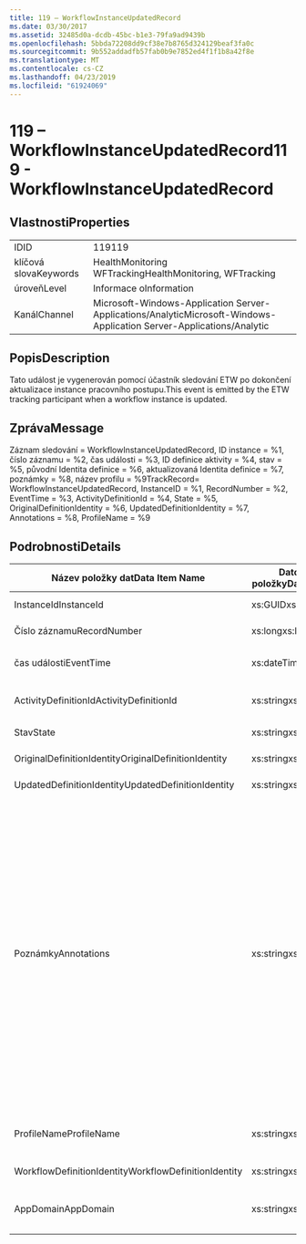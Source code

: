 ```yaml
---
title: 119 – WorkflowInstanceUpdatedRecord
ms.date: 03/30/2017
ms.assetid: 32485d0a-dcdb-45bc-b1e3-79fa9ad9439b
ms.openlocfilehash: 5bbda72208dd9cf38e7b8765d324129beaf3fa0c
ms.sourcegitcommit: 9b552addadfb57fab0b9e7852ed4f1f1b8a42f8e
ms.translationtype: MT
ms.contentlocale: cs-CZ
ms.lasthandoff: 04/23/2019
ms.locfileid: "61924069"
---
```

# <a name="119---workflowinstanceupdatedrecord"></a><span data-ttu-id="75b7f-102">119 – WorkflowInstanceUpdatedRecord</span><span class="sxs-lookup"><span data-stu-id="75b7f-102">119 - WorkflowInstanceUpdatedRecord</span></span>
## <a name="properties"></a><span data-ttu-id="75b7f-103">Vlastnosti</span><span class="sxs-lookup"><span data-stu-id="75b7f-103">Properties</span></span>  
  
|||  
|-|-|  
|<span data-ttu-id="75b7f-104">ID</span><span class="sxs-lookup"><span data-stu-id="75b7f-104">ID</span></span>|<span data-ttu-id="75b7f-105">119</span><span class="sxs-lookup"><span data-stu-id="75b7f-105">119</span></span>|  
|<span data-ttu-id="75b7f-106">klíčová slova</span><span class="sxs-lookup"><span data-stu-id="75b7f-106">Keywords</span></span>|<span data-ttu-id="75b7f-107">HealthMonitoring WFTracking</span><span class="sxs-lookup"><span data-stu-id="75b7f-107">HealthMonitoring, WFTracking</span></span>|  
|<span data-ttu-id="75b7f-108">úroveň</span><span class="sxs-lookup"><span data-stu-id="75b7f-108">Level</span></span>|<span data-ttu-id="75b7f-109">Informace o</span><span class="sxs-lookup"><span data-stu-id="75b7f-109">Information</span></span>|  
|<span data-ttu-id="75b7f-110">Kanál</span><span class="sxs-lookup"><span data-stu-id="75b7f-110">Channel</span></span>|<span data-ttu-id="75b7f-111">Microsoft-Windows-Application Server-Applications/Analytic</span><span class="sxs-lookup"><span data-stu-id="75b7f-111">Microsoft-Windows-Application Server-Applications/Analytic</span></span>|  
  
## <a name="description"></a><span data-ttu-id="75b7f-112">Popis</span><span class="sxs-lookup"><span data-stu-id="75b7f-112">Description</span></span>  
 <span data-ttu-id="75b7f-113">Tato událost je vygenerován pomocí účastník sledování ETW po dokončení aktualizace instance pracovního postupu.</span><span class="sxs-lookup"><span data-stu-id="75b7f-113">This event is emitted by the ETW tracking participant when a workflow instance is updated.</span></span>  
  
## <a name="message"></a><span data-ttu-id="75b7f-114">Zpráva</span><span class="sxs-lookup"><span data-stu-id="75b7f-114">Message</span></span>  
 <span data-ttu-id="75b7f-115">Záznam sledování = WorkflowInstanceUpdatedRecord, ID instance = %1, číslo záznamu = %2, čas události = %3, ID definice aktivity = %4, stav = %5, původní Identita definice = %6, aktualizovaná Identita definice = %7, poznámky = %8, název profilu = %9</span><span class="sxs-lookup"><span data-stu-id="75b7f-115">TrackRecord= WorkflowInstanceUpdatedRecord, InstanceID = %1, RecordNumber = %2, EventTime = %3, ActivityDefinitionId = %4, State = %5, OriginalDefinitionIdentity = %6, UpdatedDefinitionIdentity = %7, Annotations = %8, ProfileName = %9</span></span>  
  
## <a name="details"></a><span data-ttu-id="75b7f-116">Podrobnosti</span><span class="sxs-lookup"><span data-stu-id="75b7f-116">Details</span></span>  
  
|<span data-ttu-id="75b7f-117">Název položky dat</span><span class="sxs-lookup"><span data-stu-id="75b7f-117">Data Item Name</span></span>|<span data-ttu-id="75b7f-118">Datový typ položky</span><span class="sxs-lookup"><span data-stu-id="75b7f-118">Data Item Type</span></span>|<span data-ttu-id="75b7f-119">Popis</span><span class="sxs-lookup"><span data-stu-id="75b7f-119">Description</span></span>|  
|--------------------|--------------------|-----------------|  
|<span data-ttu-id="75b7f-120">InstanceId</span><span class="sxs-lookup"><span data-stu-id="75b7f-120">InstanceId</span></span>|<span data-ttu-id="75b7f-121">xs:GUID</span><span class="sxs-lookup"><span data-stu-id="75b7f-121">xs:GUID</span></span>|<span data-ttu-id="75b7f-122">Id instance pracovního postupu</span><span class="sxs-lookup"><span data-stu-id="75b7f-122">The instance id for the workflow</span></span>|  
|<span data-ttu-id="75b7f-123">Číslo záznamu</span><span class="sxs-lookup"><span data-stu-id="75b7f-123">RecordNumber</span></span>|<span data-ttu-id="75b7f-124">xs:long</span><span class="sxs-lookup"><span data-stu-id="75b7f-124">xs:long</span></span>|<span data-ttu-id="75b7f-125">Pořadové číslo emitovaný záznamu</span><span class="sxs-lookup"><span data-stu-id="75b7f-125">The sequence number of the emitted record</span></span>|  
|<span data-ttu-id="75b7f-126">čas události</span><span class="sxs-lookup"><span data-stu-id="75b7f-126">EventTime</span></span>|<span data-ttu-id="75b7f-127">xs:dateTime</span><span class="sxs-lookup"><span data-stu-id="75b7f-127">xs:dateTime</span></span>|<span data-ttu-id="75b7f-128">Čas ve standardu UTC, kdy události, protože ho</span><span class="sxs-lookup"><span data-stu-id="75b7f-128">The time in UTC when the event was emitted</span></span>|  
|<span data-ttu-id="75b7f-129">ActivityDefinitionId</span><span class="sxs-lookup"><span data-stu-id="75b7f-129">ActivityDefinitionId</span></span>|<span data-ttu-id="75b7f-130">xs:string</span><span class="sxs-lookup"><span data-stu-id="75b7f-130">xs:string</span></span>|<span data-ttu-id="75b7f-131">Název kořenové aktivity v pracovním postupu</span><span class="sxs-lookup"><span data-stu-id="75b7f-131">The name of the root activity in the workflow</span></span>|  
|<span data-ttu-id="75b7f-132">Stav</span><span class="sxs-lookup"><span data-stu-id="75b7f-132">State</span></span>|<span data-ttu-id="75b7f-133">xs:string</span><span class="sxs-lookup"><span data-stu-id="75b7f-133">xs:string</span></span>|<span data-ttu-id="75b7f-134">Aktuální stav pracovního postupu.</span><span class="sxs-lookup"><span data-stu-id="75b7f-134">The current state of the Workflow.</span></span>|  
|<span data-ttu-id="75b7f-135">OriginalDefinitionIdentity</span><span class="sxs-lookup"><span data-stu-id="75b7f-135">OriginalDefinitionIdentity</span></span>|<span data-ttu-id="75b7f-136">xs:string</span><span class="sxs-lookup"><span data-stu-id="75b7f-136">xs:string</span></span>|<span data-ttu-id="75b7f-137">Původní id definice pracovního postupu</span><span class="sxs-lookup"><span data-stu-id="75b7f-137">The original workflow definition id</span></span>|  
|<span data-ttu-id="75b7f-138">UpdatedDefinitionIdentity</span><span class="sxs-lookup"><span data-stu-id="75b7f-138">UpdatedDefinitionIdentity</span></span>|<span data-ttu-id="75b7f-139">xs:string</span><span class="sxs-lookup"><span data-stu-id="75b7f-139">xs:string</span></span>|<span data-ttu-id="75b7f-140">Id definice aktualizovaný pracovní postup</span><span class="sxs-lookup"><span data-stu-id="75b7f-140">The updated workflow definition id</span></span>|  
|<span data-ttu-id="75b7f-141">Poznámky</span><span class="sxs-lookup"><span data-stu-id="75b7f-141">Annotations</span></span>|<span data-ttu-id="75b7f-142">xs:string</span><span class="sxs-lookup"><span data-stu-id="75b7f-142">xs:string</span></span>|<span data-ttu-id="75b7f-143">Poznámky, které byly přidány k této události.</span><span class="sxs-lookup"><span data-stu-id="75b7f-143">The annotations that were added to this event.</span></span> <span data-ttu-id="75b7f-144">Hodnoty jsou uloženy v elementu xml ve formátu \<položky >\< název položky = "annotationName" type="System.String" > annotationValue\</položky > \< /položky >.</span><span class="sxs-lookup"><span data-stu-id="75b7f-144">The values are stored in an xml element in the format \<items>\< item name = "annotationName" type="System.String">annotationValue\</item>\</items>.</span></span> <span data-ttu-id="75b7f-145">Pokud nejsou zadány žádné poznámky, pak řetězec obsahuje \<položky / >.</span><span class="sxs-lookup"><span data-stu-id="75b7f-145">If no annotations are specified then the string contains \<items/>.</span></span> <span data-ttu-id="75b7f-146">Velikost události ETW je omezená velikost vyrovnávací paměti trasování událostí pro Windows nebo max datovou část události trasování událostí pro Windows.</span><span class="sxs-lookup"><span data-stu-id="75b7f-146">The ETW event size is limited by the ETW buffer size or the max payload for an ETW event.</span></span> <span data-ttu-id="75b7f-147">Pokud velikost události větší než omezení trasování událostí pro Windows, pak události je rozdělená do odstranit poznámky a nahraďte hodnoty anotace s \<položky >...  \< /položky >.</span><span class="sxs-lookup"><span data-stu-id="75b7f-147">If the size of the event exceeds the ETW limits, then the event is truncated by dropping the annotations and replacing the annotation value with \<items>...\</items>.</span></span>|  
|<span data-ttu-id="75b7f-148">ProfileName</span><span class="sxs-lookup"><span data-stu-id="75b7f-148">ProfileName</span></span>|<span data-ttu-id="75b7f-149">xs:string</span><span class="sxs-lookup"><span data-stu-id="75b7f-149">xs:string</span></span>|<span data-ttu-id="75b7f-150">Název nebo sledování profil, který je v tomto případě probíhá emitovány</span><span class="sxs-lookup"><span data-stu-id="75b7f-150">The name or the tracking profile that resulted in this event being emitted</span></span>|  
|<span data-ttu-id="75b7f-151">WorkflowDefinitionIdentity</span><span class="sxs-lookup"><span data-stu-id="75b7f-151">WorkflowDefinitionIdentity</span></span>|<span data-ttu-id="75b7f-152">xs:string</span><span class="sxs-lookup"><span data-stu-id="75b7f-152">xs:string</span></span>|<span data-ttu-id="75b7f-153">Id definice pracovního postupu</span><span class="sxs-lookup"><span data-stu-id="75b7f-153">The workflow definition id</span></span>|  
|<span data-ttu-id="75b7f-154">AppDomain</span><span class="sxs-lookup"><span data-stu-id="75b7f-154">AppDomain</span></span>|<span data-ttu-id="75b7f-155">xs:string</span><span class="sxs-lookup"><span data-stu-id="75b7f-155">xs:string</span></span>|<span data-ttu-id="75b7f-156">Řetězec vrácený funkcí AppDomain.CurrentDomain.FriendlyName.</span><span class="sxs-lookup"><span data-stu-id="75b7f-156">The string returned by AppDomain.CurrentDomain.FriendlyName.</span></span>|
